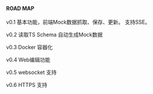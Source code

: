 #### ROAD MAP

v0.1 基本功能，前端Mock数据抓取、保存、更新。 支持SSE。

v0.2 读取TS Schema 自动生成Mock数据

v0.3 Docker 容器化

v0.4 Web编辑功能

v0.5 websocket 支持

v0.6 HTTPS 支持
